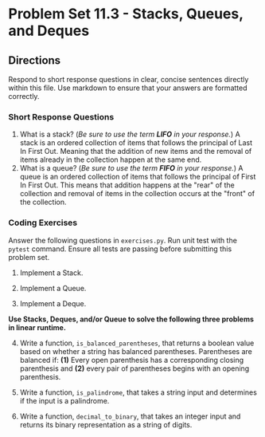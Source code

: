 # Problem Set 11.3 - Stacks, Queues, and Deques

## Directions
Respond to short response questions in clear, concise sentences directly within this file. Use markdown to ensure that your answers are formatted correctly.

### Short Response Questions
1. What is a stack? (_Be sure to use the term **LIFO** in your response._)
    A stack is an ordered collection of items that follows the principal of Last In First Out. Meaning that the addition of new items and the removal of items already in the collection happen at the same end.
2. What is a queue? (_Be sure to use the term **FIFO** in your response._)
    A queue is an ordered collection of items that follows the principal of First In First Out. This means that addition happens at the "rear" of the collection and removal of items in the collection occurs at the "front" of the collection.

### Coding Exercises
Answer the following questions in `exercises.py`. Run unit test with the `pytest` command. Ensure all tests are passing before submitting this problem set.

1. Implement a Stack.

2. Implement a Queue.

3. Implement a Deque.


**Use Stacks, Deques, and/or Queue to solve the following three problems in linear runtime.**

4. Write a function, `is_balanced_parentheses`, that returns a boolean value based on whether a string has balanced parentheses. Parentheses are balanced if: **(1)** Every open parenthesis has a corresponding closing parenthesis and **(2)** every pair of parentheses begins with an opening parenthesis.

5. Write a function, `is_palindrome`, that takes a string input and determines if the input is a palindrome.

6. Write a function, `decimal_to_binary`, that takes an integer input and returns its binary representation as a string of digits.
